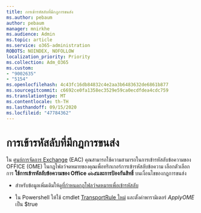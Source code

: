 ```yaml
---
title: การเข้ารหัสลับที่มีกฎการขนส่ง
ms.author: pebaum
author: pebaum
manager: mnirkhe
ms.audience: Admin
ms.topic: article
ms.service: o365-administration
ROBOTS: NOINDEX, NOFOLLOW
localization_priority: Priority
ms.collection: Adm_O365
ms.custom:
- "9002635"
- "5154"
ms.openlocfilehash: 4c43fc16db84832c4e2aa3b6483632de6861b877
ms.sourcegitcommit: c6692ce0fa1358ec3529e59ca0ecdfdea4cdc759
ms.translationtype: MT
ms.contentlocale: th-TH
ms.lasthandoff: 09/15/2020
ms.locfileid: "47784362"
---
```

# <a name="encryption-with-transport-rules"></a>การเข้ารหัสลับที่มีกฎการขนส่ง

ใน [ศูนย์การจัดการ Exchange](https://go.microsoft.com/fwlink/p/?linkid=834822) (EAC) คุณสามารถใช้ความสามารถในการเข้ารหัสลับข้อความของ OFFICE (OME) ในกฎโฟลว์จดหมายของคุณเพื่อทริกเกอร์การเข้ารหัสลับข้อความ เลือกตัวเลือกการ **ใช้การเข้ารหัสลับข้อความของ Office ๓๖๕และการป้องกันสิทธิ์** บนเงื่อนไขของกฎการขนส่ง

- สำหรับข้อมูลเพิ่มเติมให้ดู[ที่กำหนดกฎโฟลว์จดหมายเพื่อเข้ารหัสลับ](https://docs.microsoft.com/microsoft-365/compliance/define-mail-flow-rules-to-encrypt-email)

- ใน Powershell ให้ใช้ cmdlet [TransportRule ใหม่](https://docs.microsoft.com/microsoft-365/compliance/define-mail-flow-rules-to-encrypt-email?view=o365-worldwide#use-exchange-online-powershell-to-create-a-mail-flow-rule-for-encrypting-email-messages-without-the-new-ome-capabilities) และตั้งค่าพารามิเตอร์ *ApplyOME* เป็น $true
